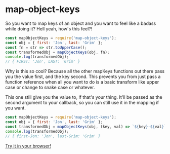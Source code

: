 # map-object-keys

So you want to map keys of an object and you want to feel like a badass while doing it? Hell yeah, how's this feel?!

```js
const mapObjectKeys = require('map-object-keys');
const obj = { first: 'Jon', last: 'Grim' };
const fn = str => str.toUpperCase();
const transformedObj = mapObjectKeys(obj, fn);
console.log(transformedObj);
// { FIRST: 'Jon', LAST: 'Grim' }
```

Why is this so cool? Because all the other mapKeys functions out there pass you the value first, and the key second. This prevents you from just pass a function reference when all you want to do is a basic transform like upper case or change to snake case or whatever.

This one still give you the value to, if that's your thing. It'll be passed as the second argument to your callback, so you can still use it in the mapping if you want.

```js
const mapObjectKeys = require('map-object-keys');
const obj = { first: 'Jon', last: 'Grim' };
const transformedObj = mapObjectKeys(obj, (key, val) => `${key}-${val}`);
console.log(transformedObj);
// { first-Jon: 'Jon', last-Grim: 'Grim' }
```

[Try it in your browser!](https://npm.runkit.com/map-object-keys)
